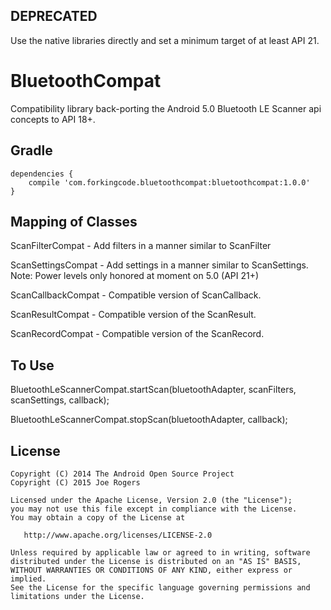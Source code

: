 ## DEPRECATED

Use the native libraries directly and set a minimum target of at least API 21.

BluetoothCompat
===============

Compatibility library back-porting the Android 5.0 Bluetooth LE Scanner api concepts to API 18+.  


Gradle
------

```
dependencies {
    compile 'com.forkingcode.bluetoothcompat:bluetoothcompat:1.0.0'
}
```

Mapping of Classes
------------------

ScanFilterCompat - Add filters in a manner similar to ScanFilter

ScanSettingsCompat - Add settings in a manner similar to ScanSettings. Note: Power levels only honored at moment on 5.0 (API 21+)

ScanCallbackCompat - Compatible version of ScanCallback.

ScanResultCompat - Compatible version of the ScanResult.

ScanRecordCompat - Compatible version of the ScanRecord.


To Use
------

BluetoothLeScannerCompat.startScan(bluetoothAdapter, scanFilters, scanSettings, callback);

BluetoothLeScannerCompat.stopScan(bluetoothAdapter, callback);

License
-------

    Copyright (C) 2014 The Android Open Source Project
    Copyright (C) 2015 Joe Rogers

    Licensed under the Apache License, Version 2.0 (the "License");
    you may not use this file except in compliance with the License.
    You may obtain a copy of the License at

       http://www.apache.org/licenses/LICENSE-2.0

    Unless required by applicable law or agreed to in writing, software
    distributed under the License is distributed on an "AS IS" BASIS,
    WITHOUT WARRANTIES OR CONDITIONS OF ANY KIND, either express or implied.
    See the License for the specific language governing permissions and
    limitations under the License.
